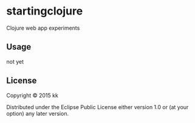 # startingclojure

 Clojure web app experiments 

## Usage

not yet

## License

Copyright © 2015 kk

Distributed under the Eclipse Public License either version 1.0 or (at
your option) any later version.
